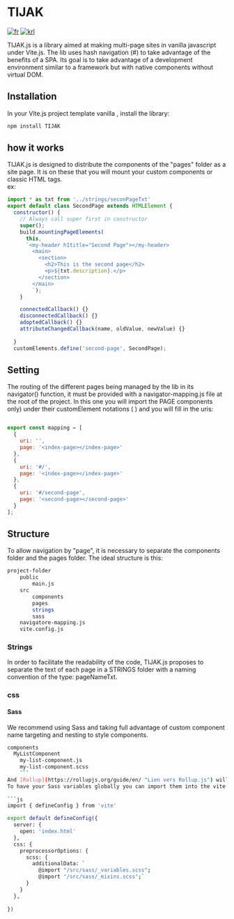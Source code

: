 # TIJAK
   
[![fr](https://img.shields.io/badge/lang-fr-blue.svg)](https://github.com/DevonTheFloor/tijak/main/README.md)
[![krl](https://img.shields.io/badge/lang-krl-red.svg)](https://github.com/DevonTheFloor/tijak/main/README.krl.md)

TIJAK.js is a library aimed at making multi-page sites in vanilla javascript under Vite.js.
The lib uses hash navigation (#) to take advantage of the benefits of a SPA.
Its goal is to take advantage of a development environment similar to a framework but with native components without virtual DOM.   
   
## Installation
   
In your Vite.js project template  vanilla , install the library:   
```bash
npm install TIJAK
```
   
## how it works
   
TIJAK.js is designed to distribute the components of the "pages" folder as a site page.
It is on these that you will mount your custom components or classic HTML tags.   
ex:   
```js
import * as txt from '../strings/seconPageTxt'
export default class SecondPage extends HTMLElement {
  constructor() {
    // Always call super first in constructor
    super();
    build.mountingPageElements(
      this,
      `<my-header h1title="Second Page"></my-header>
        <main>
          <section>
            <h2>This is the second page</h2>
            <p>${txt.description}.</p>
          </section>
        </main>
        `);
    }

    connectedCallback() {}
    disconnectedCallback() {}
    adoptedCallback() {}
    attributeChangedCallback(name, oldValue, newValue) {}
    
  }
  customElements.define('second-page', SecondPage);
  ```
     
## Setting
   

The routing of the different pages being managed by the lib in its navigator() function, it must be provided with a navigator-mapping.js file at the root of the project.
In this one you will import the PAGE components only) under their customElement notations ( <my-custom-page></my-custom-page>) and you will fill in the uris:   
   

```js

export const mapping = [
  { 
    uri: '', 
    page: '<index-page></index-page>' 
  },
  { 
    uri: '#/', 
    page: '<index-page></index-page>' 
  },
  { 
    uri: '#/second-page', 
    page: '<second-page></second-page>' 
  }
];
  ```
   
## Structure
   
To allow navigation by "page", it is necessary to separate the components folder and the pages folder. The ideal structure is this:   
   
```bash
project-folder   
    public
        main.js
    src   
        components
        pages  
        strings
        sass
    navigatore-mapping.js
    vite.config.js
```
   
### Strings
   
In order to facilitate the readability of the code, TIJAK.js proposes to separate the text of each page in a STRINGS folder with a naming convention of the type: pageNameTxt.   
   
### css
#### Sass
   
We recommend using Sass and taking full advantage of custom component name targeting and nesting to style components.   
   
```bash
components
  MyListComponent
    my-list-component.js
    my-list-component.scss
    ```
And [Rollup](https://rollupjs.org/guide/en/ "Lien vers Rollup.js") will create one style tag per component. Ideally page styling would be handled in main.scss. If one or more pages have their own styles, then create a style tag in the page components and manage it in css.   
To have your Sass variables globally you can import them into the vite.config.js:   
   
```js
import { defineConfig } from 'vite'

export default defineConfig({
  server: {
    open: 'index.html'
  },
  css: {
    preprocessorOptions: {
      scss: {
        additionalData: `
          @import "/src/sass/_variables.scss";
          @import "/src/sass/_mixins.scss";`
      }
    }
  },
  
})
```   


